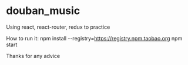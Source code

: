 # douban_music
Using react, react-router, redux to practice

How to run it:
npm install --registry=https://registry.npm.taobao.org
npm start

Thanks for any advice
